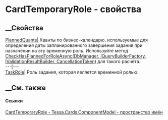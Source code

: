 # CardTemporaryRole - свойства
##  __Свойства
[PlannedQuants](P_Tessa_Cards_ComponentModel_CardTemporaryRole_PlannedQuants.htm)|
Кванты по бизнес-календарю, используемые для определения даты запланированного
завершения задания при назначении на эту временную роль. Используйте метод
[CheckHasPlannedForRoleAsync(DbManager, IQueryBuilderFactory,
IValidationResultBuilder,
CancellationToken)](M_Tessa_Cards_ComponentModel_CardTemporaryRole_CheckHasPlannedForRoleAsync.htm)
для такого расчёта.  
---|---  
[TaskRole](P_Tessa_Cards_ComponentModel_CardTemporaryRole_TaskRole.htm)|  Роль
задания, которая является временной ролью.  
## __См. также
#### Ссылки
[CardTemporaryRole - ](T_Tessa_Cards_ComponentModel_CardTemporaryRole.htm)
[Tessa.Cards.ComponentModel - пространство
имён](N_Tessa_Cards_ComponentModel.htm)
